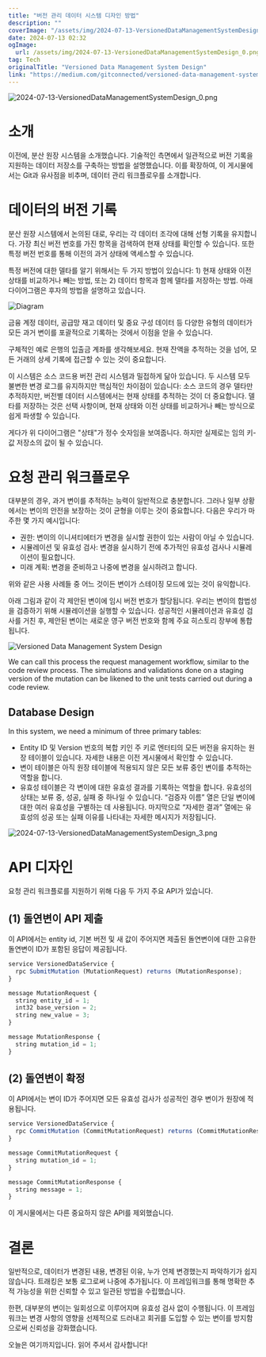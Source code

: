 ```yaml
---
title: "버전 관리 데이터 시스템 디자인 방법"
description: ""
coverImage: "/assets/img/2024-07-13-VersionedDataManagementSystemDesign_0.png"
date: 2024-07-13 02:32
ogImage: 
  url: /assets/img/2024-07-13-VersionedDataManagementSystemDesign_0.png
tag: Tech
originalTitle: "Versioned Data Management System Design"
link: "https://medium.com/gitconnected/versioned-data-management-system-design-6e27598eb023"
---
```



![2024-07-13-VersionedDataManagementSystemDesign_0.png](/assets/img/2024-07-13-VersionedDataManagementSystemDesign_0.png)

# 소개

이전에, 분산 원장 시스템을 소개했습니다. 기술적인 측면에서 일관적으로 버전 기록을 지원하는 데이터 저장소를 구축하는 방법을 설명했습니다. 이를 확장하여, 이 게시물에서는 Git과 유사점을 비추며, 데이터 관리 워크플로우를 소개합니다.

# 데이터의 버전 기록

<div class="content-ad"></div>

분산 원장 시스템에서 논의된 대로, 우리는 각 데이터 조각에 대해 선형 기록을 유지합니다. 가장 최신 버전 번호를 가진 항목을 검색하여 현재 상태를 확인할 수 있습니다. 또한 특정 버전 번호를 통해 이전의 과거 상태에 액세스할 수 있습니다.

특정 버전에 대한 델타를 알기 위해서는 두 가지 방법이 있습니다: 1) 현재 상태와 이전 상태를 비교하거나 빼는 방법, 또는 2) 데이터 항목과 함께 델타를 저장하는 방법. 아래 다이어그램은 후자의 방법을 설명하고 있습니다.

![Diagram](/assets/img/2024-07-13-VersionedDataManagementSystemDesign_1.png)

금융 계정 데이터, 공급망 재고 데이터 및 중요 구성 데이터 등 다양한 유형의 데이터가 모든 과거 변이를 포괄적으로 기록하는 것에서 이점을 얻을 수 있습니다.

<div class="content-ad"></div>

구체적인 예로 은행의 입출금 계좌를 생각해보세요. 현재 잔액을 추적하는 것을 넘어, 모든 거래의 상세 기록에 접근할 수 있는 것이 중요합니다.

이 시스템은 소스 코드용 버전 관리 시스템과 밀접하게 닮아 있습니다. 두 시스템 모두 불변한 변경 로그를 유지하지만 핵심적인 차이점이 있습니다: 소스 코드의 경우 델타만 추적하지만, 버전별 데이터 시스템에서는 현재 상태를 추적하는 것이 더 중요합니다. 델타를 저장하는 것은 선택 사항이며, 현재 상태와 이전 상태를 비교하거나 빼는 방식으로 쉽게 파생할 수 있습니다.

게다가 위 다이어그램은 "상태"가 정수 숫자임을 보여줍니다. 하지만 실제로는 임의 키-값 저장소의 값이 될 수 있습니다.

# 요청 관리 워크플로우

<div class="content-ad"></div>

대부분의 경우, 과거 변이를 추적하는 능력이 일반적으로 충분합니다. 그러나 일부 상황에서는 변이의 안전을 보장하는 것이 균형을 이루는 것이 중요합니다. 다음은 우리가 마주한 몇 가지 예시입니다:

- 권한: 변이의 이니셔티에터가 변경을 실시할 권한이 있는 사람이 아닐 수 있습니다.
- 시뮬레이션 및 유효성 검사: 변경을 실시하기 전에 추가적인 유효성 검사나 시뮬레이션이 필요합니다.
- 미래 계획: 변경을 준비하고 나중에 변경을 실시하려고 합니다.

위와 같은 사용 사례들 중 어느 것이든 변이가 스테이징 모드에 있는 것이 유익합니다.

아래 그림과 같이 각 제안된 변이에 임시 버전 번호가 할당됩니다. 우리는 변이의 합법성을 검증하기 위해 시뮬레이션을 실행할 수 있습니다. 성공적인 시뮬레이션과 유효성 검사를 거친 후, 제안된 변이는 새로운 영구 버전 번호와 함께 주요 히스토리 장부에 통합됩니다.

<div class="content-ad"></div>

![Versioned Data Management System Design](/assets/img/2024-07-13-VersionedDataManagementSystemDesign_2.png)

We can call this process the request management workflow, similar to the code review process. The simulations and validations done on a staging version of the mutation can be likened to the unit tests carried out during a code review.

## Database Design

In this system, we need a minimum of three primary tables:

<div class="content-ad"></div>

- Entity ID 및 Version 번호의 복합 키인 주 키로 엔터티의 모든 버전을 유지하는 원장 테이블이 있습니다. 자세한 내용은 이전 게시물에서 확인할 수 있습니다.
- 변이 테이블은 아직 원장 테이블에 적용되지 않은 모든 보류 중인 변이를 추적하는 역할을 합니다.
- 유효성 테이블은 각 변이에 대한 유효성 결과를 기록하는 역할을 합니다. 유효성의 상태는 보류 중, 성공, 실패 중 하나일 수 있습니다. “검증자 이름” 열은 단일 변이에 대한 여러 유효성을 구별하는 데 사용됩니다. 마지막으로 “자세한 결과” 열에는 유효성의 성공 또는 실패 이유를 나타내는 자세한 메시지가 저장됩니다.

![2024-07-13-VersionedDataManagementSystemDesign_3.png](/assets/img/2024-07-13-VersionedDataManagementSystemDesign_3.png)

# API 디자인

요청 관리 워크플로를 지원하기 위해 다음 두 가지 주요 API가 있습니다.

<div class="content-ad"></div>

## (1) 돌연변이 API 제출

이 API에서는 entity id, 기본 버전 및 새 값이 주어지면 제출된 돌연변이에 대한 고유한 돌연변이 ID가 포함된 응답이 제공됩니다.

```js
service VersionedDataService {
  rpc SubmitMutation (MutationRequest) returns (MutationResponse);
}

message MutationRequest {
  string entity_id = 1;
  int32 base_version = 2;
  string new_value = 3;
}

message MutationResponse {
  string mutation_id = 1;
}
```

## (2) 돌연변이 확정

<div class="content-ad"></div>

이 API에서는 변이 ID가 주어지면 모든 유효성 검사가 성공적인 경우 변이가 원장에 적용됩니다.

```js
service VersionedDataService {
  rpc CommitMutation (CommitMutationRequest) returns (CommitMutationResponse);
}

message CommitMutationRequest {
  string mutation_id = 1;
}

message CommitMutationResponse {
  string message = 1;
}
```

이 게시물에서는 다른 중요하지 않은 API를 제외했습니다.

# 결론

<div class="content-ad"></div>

일반적으로, 데이터가 변경된 내용, 변경된 이유, 누가 언제 변경했는지 파악하기가 쉽지 않습니다. 트래킹은 보통 로그로써 나중에 추가됩니다. 이 프레임워크를 통해 명확한 추적 가능성을 위한 신뢰할 수 있고 일관된 방법을 수립했습니다.

한편, 대부분의 변이는 일회성으로 이루어지며 유효성 검사 없이 수행됩니다. 이 프레임워크는 변경 사항의 영향을 선제적으로 드러내고 회귀를 도입할 수 있는 변이를 방지함으로써 신뢰성을 강화했습니다.

오늘은 여기까지입니다. 읽어 주셔서 감사합니다!